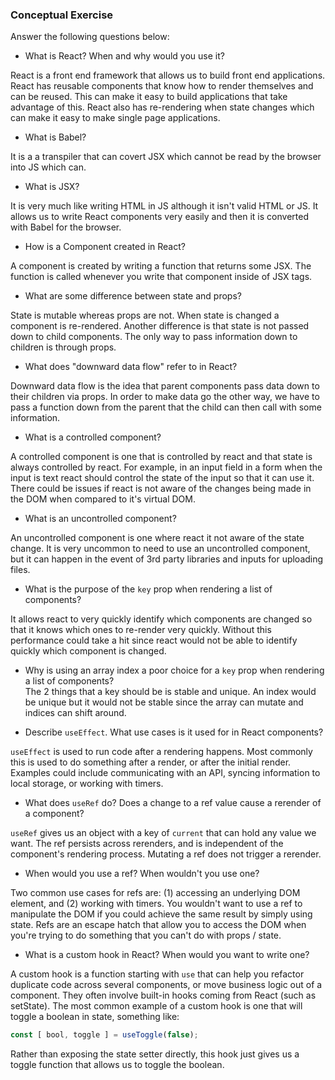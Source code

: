### Conceptual Exercise

Answer the following questions below:

- What is React? When and why would you use it?  

React is a front end framework that allows us to build front end applications. React has reusable components that know how to render themselves and can be reused. This can make it easy to build applications that take advantage of this. React also has re-rendering when state changes which can make it easy to make single page applications.

- What is Babel?  

It is a a transpiler that can covert JSX which cannot be read by the browser into JS which can. 

- What is JSX?  

It is very much like writing HTML in JS although it isn't valid HTML or JS. It allows us to write React components very easily and then it is converted with Babel for the browser. 

- How is a Component created in React?

A component is created by writing a function that returns some JSX. The function is called whenever you write that component inside of JSX tags.

- What are some difference between state and props?  

State is mutable whereas props are not. When state is changed a component is re-rendered. Another difference is that state is not passed down to child components. The only way to pass information down to children is through props. 

- What does "downward data flow" refer to in React?

Downward data flow is the idea that parent components pass data down to their
children via props. In order to make data go the other way, we have to pass a
function down from the parent that the child can then call with some
information.

- What is a controlled component?  

A controlled component is one that is controlled by react and that state is always controlled by react. For example, in an input field in a form when the input is text react should control the state of the input so that it can use it. There could be issues if react is not aware of the changes being made in the DOM when compared to it's virtual DOM.

- What is an uncontrolled component?

An uncontrolled component is one where react it not aware of the state change. It is very uncommon to need to use an uncontrolled component, but it can happen in the event of 3rd party libraries and inputs for uploading files.

- What is the purpose of the `key` prop when rendering a list of components?

It allows react to very quickly identify which components are changed so that it knows which ones to re-render very quickly. Without this performance could take a hit since react would not be able to identify quickly which component is changed. 

- Why is using an array index a poor choice for a `key` prop when rendering a 
list of components?  
The 2 things that a key should be is stable and unique. An index would be unique but it would not be stable since the array can mutate and indices can shift around.

- Describe `useEffect`.  What use cases is it used for in React components?

`useEffect` is used to run code after a rendering happens. Most commonly this is
used to do something after a render, or after the initial render. Examples could
include communicating with an API, syncing information to local storage, or
working with timers.

- What does `useRef` do?  Does a change to a ref value cause a rerender of a component?

`useRef` gives us an object with a key of `current` that can hold any value we
want. The ref persists across rerenders, and is independent of the component's
rendering process. Mutating a ref does not trigger a rerender.

- When would you use a ref? When wouldn't you use one?

Two common use cases for refs are: (1) accessing an underlying DOM element, and
(2) working with timers. You wouldn't want to use a ref to manipulate the DOM if
you could achieve the same result by simply using state. Refs are an escape
hatch that allow you to access the DOM when you're trying to do something that
you can't do with props / state.

- What is a custom hook in React? When would you want to write one?

A custom hook is a function starting with `use` that can help you refactor
duplicate code across several components, or move business logic out of a
component. They often involve built-in hooks coming from React (such as
setState). The most common example of a custom hook is one that will toggle a
boolean in state, something like:

```js
const [ bool, toggle ] = useToggle(false);
```

Rather than exposing the state setter directly, this hook just gives us a toggle
function that allows us to toggle the boolean. 